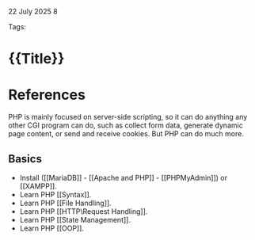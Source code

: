 
22 July 2025 8

Tags: 

# {{Title}}


# References



PHP is mainly focused on server-side scripting, so it can do anything any other CGI program can do, such as collect form data, generate dynamic page content, or send and receive cookies. But PHP can do much more.
## Basics

-  Install ([[MariaDB]] - [[Apache and PHP]] - [[PHPMyAdmin]]) or [[XAMPP]].
-  Learn PHP [[Syntax]].
-  Learn PHP [[File Handling]].
-  Learn PHP [[HTTP\Request Handling]].
-  Learn PHP [[State Management]].
-  Learn PHP [[OOP]].
